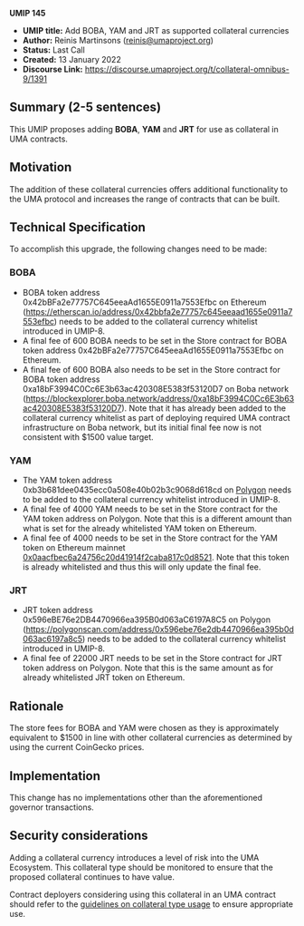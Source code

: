 **UMIP 145**

- **UMIP title:** Add BOBA, YAM and JRT as supported collateral currencies
- **Author:** Reinis Martinsons (reinis@umaproject.org)
- **Status:** Last Call
- **Created:** 13 January 2022
- **Discourse Link:** https://discourse.umaproject.org/t/collateral-omnibus-9/1391

## Summary (2-5 sentences)

This UMIP proposes adding **BOBA**, **YAM** and **JRT** for use as collateral in UMA contracts.

## Motivation

The addition of these collateral currencies offers additional functionality to the UMA protocol and increases the range of contracts that can be built.

## Technical Specification

To accomplish this upgrade, the following changes need to be made:

### BOBA

- BOBA token address 0x42bBFa2e77757C645eeaAd1655E0911a7553Efbc on Ethereum (https://etherscan.io/address/0x42bbfa2e77757c645eeaad1655e0911a7553efbc) needs to be added to the collateral currency whitelist introduced in UMIP-8.
- A final fee of 600 BOBA needs to be set in the Store contract for BOBA token address 0x42bBFa2e77757C645eeaAd1655E0911a7553Efbc on Ethereum.
- A final fee of 600 BOBA also needs to be set in the Store contract for BOBA token address 0xa18bF3994C0Cc6E3b63ac420308E5383f53120D7 on Boba network (https://blockexplorer.boba.network/address/0xa18bF3994C0Cc6E3b63ac420308E5383f53120D7). Note that it has already been added to the collateral currency whitelist as part of deploying required UMA contract infrastructure on Boba network, but its initial final fee now is not consistent with $1500 value target.

### YAM

- The YAM token address 0xb3b681dee0435ecc0a508e40b02b3c9068d618cd on [Polygon](https://polygonscan.com/token/0xb3b681dee0435ecc0a508e40b02b3c9068d618cd) needs to be added to the collateral currency whitelist introduced in UMIP-8.
- A final fee of 4000 YAM needs to be set in the Store contract for the YAM token address on Polygon. Note that this is a different amount than what is set for the already whitelisted YAM token on Ethereum.
- A final fee of 4000 needs to be set in the Store contract for the YAM token on Ethereum mainnet [0x0aacfbec6a24756c20d41914f2caba817c0d8521](https://etherscan.io/address/0x0aacfbec6a24756c20d41914f2caba817c0d8521). Note that this token is already whitelisted and thus this will only update the final fee. 

### JRT

- JRT token address 0x596eBE76e2DB4470966ea395B0d063aC6197A8C5 on Polygon (https://polygonscan.com/address/0x596ebe76e2db4470966ea395b0d063ac6197a8c5) needs to be added to the collateral currency whitelist introduced in UMIP-8.
- A final fee of 22000 JRT needs to be set in the Store contract for JRT token address on Polygon. Note that this is the same amount as for already whitelisted JRT token on Ethereum.

## Rationale

The store fees for BOBA and YAM were chosen as they is approximately equivalent to $1500 in line with other collateral currencies as determined by using the current CoinGecko prices.

## Implementation

This change has no implementations other than the aforementioned governor transactions.

## Security considerations

Adding a collateral currency introduces a level of risk into the UMA Ecosystem.  This collateral type should be monitored to ensure that the proposed collateral continues to have value.

Contract deployers considering using this collateral in an UMA contract should refer to the [guidelines on collateral type usage](https://docs.umaproject.org/uma-tokenholders/guidence-on-collateral-currency-addition) to ensure appropriate use.

